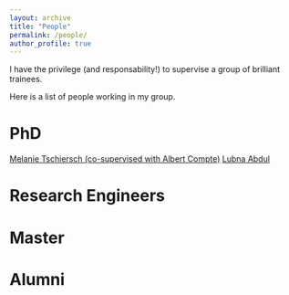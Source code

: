 ```yaml
---
layout: archive
title: "People"
permalink: /people/
author_profile: true
---
```



I have the privilege (and responsability!) to supervise a group of brilliant trainees.

Here is a list of people working in my group.

PhD
=====
[Melanie Tschiersch (co-supervised with Albert Compte)](https://braincircuitsbehavior.org/people-posts/melanie-tschiersch-hj27a)
[Lubna Abdul](https://braincircuitsbehavior.org/people-posts/melanie-tschiersch-hj27a)

Research Engineers
=====

Master
=====

Alumni
=====
